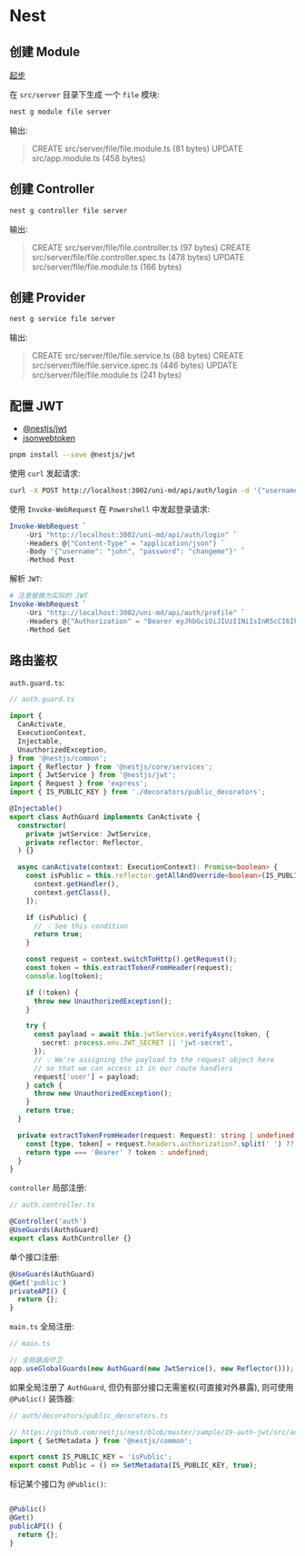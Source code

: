 # Nest

## 创建 Module

[起步](https://juejin.cn/post/6885751452015263758)

在 `src/server` 目录下生成 一个 `file` 模块:

```bash
nest g module file server
```

输出:

> CREATE src/server/file/file.module.ts (81 bytes)
> UPDATE src/app.module.ts (458 bytes)

## 创建 Controller

```bash
nest g controller file server
```

输出:

> CREATE src/server/file/file.controller.ts (97 bytes)
> CREATE src/server/file/file.controller.spec.ts (478 bytes)
> UPDATE src/server/file/file.module.ts (166 bytes)

## 创建 Provider

```bash
nest g service file server
```

输出:

> CREATE src/server/file/file.service.ts (88 bytes)
> CREATE src/server/file/file.service.spec.ts (446 bytes)
> UPDATE src/server/file/file.module.ts (241 bytes)

## 配置 JWT

- [@nestjs/jwt](https://github.com/nestjs/jwt)
- [jsonwebtoken](https://github.com/auth0/node-jsonwebtoken)

```bash
pnpm install --save @nestjs/jwt
```

使用 `curl` 发起请求:

```bash
curl -X POST http://localhost:3002/uni-md/api/auth/login -d '{"username": "john", "password": "changeme"}' -H "Content-Type: application/json"
```

使用 `Invoke-WebRequest` 在 `Powershell` 中发起登录请求:

```powershell
Invoke-WebRequest `
    -Uri "http://localhost:3002/uni-md/api/auth/login" `
    -Headers @{"Content-Type" = "application/json"} `
    -Body '{"username": "john", "password": "changeme"}' `
    -Method Post
```

解析 `JWT`:

```powershell
# 注意替换为实际的 JWT
Invoke-WebRequest `
    -Uri "http://localhost:3002/uni-md/api/auth/profile" `
    -Headers @{"Authorization" = "Bearer eyJhbGciOiJIUzI1NiIsInR5cCI6IkpXVCJ9.eyJzdWIiOiJUb2RvOiB1c2VyIGlkIiwidXNlcm5hbWUiOiJqb2huIiwicGFzc3dvcmQiOiJjaGFuZ2VtZSIsImlhdCI6MTY5MjQ0NDQ1MSwiZXhwIjoxNjkzMDQ5MjUxfQ.M60AVeiELrGMuR0VTabORs0u5LW14jHDKaY7r2meU20"} `
    -Method Get
```

## 路由鉴权

`auth.guard.ts`:

```ts
// auth.guard.ts

import {
  CanActivate,
  ExecutionContext,
  Injectable,
  UnauthorizedException,
} from '@nestjs/common';
import { Reflector } from '@nestjs/core/services';
import { JwtService } from '@nestjs/jwt';
import { Request } from 'express';
import { IS_PUBLIC_KEY } from './decorators/public_decorators';

@Injectable()
export class AuthGuard implements CanActivate {
  constructor(
    private jwtService: JwtService,
    private reflector: Reflector,
  ) {}

  async canActivate(context: ExecutionContext): Promise<boolean> {
    const isPublic = this.reflector.getAllAndOverride<boolean>(IS_PUBLIC_KEY, [
      context.getHandler(),
      context.getClass(),
    ]);

    if (isPublic) {
      // 💡 See this condition
      return true;
    }

    const request = context.switchToHttp().getRequest();
    const token = this.extractTokenFromHeader(request);
    console.log(token);

    if (!token) {
      throw new UnauthorizedException();
    }

    try {
      const payload = await this.jwtService.verifyAsync(token, {
        secret: process.env.JWT_SECRET || 'jwt-secret',
      });
      // 💡 We're assigning the payload to the request object here
      // so that we can access it in our route handlers
      request['user'] = payload;
    } catch {
      throw new UnauthorizedException();
    }
    return true;
  }

  private extractTokenFromHeader(request: Request): string | undefined {
    const [type, token] = request.headers.authorization?.split(' ') ?? [];
    return type === 'Bearer' ? token : undefined;
  }
}
```

`controller` 局部注册:

```ts
// auth.controller.ts

@Controller('auth')
@UseGuards(AuthsGuard)
export class AuthController {}
```

单个接口注册:

```ts
@UseGuards(AuthGuard)
@Get('public')
privateAPI() {
  return {};
}
```

`main.ts` 全局注册:

```ts
// main.ts

// 全局路由守卫
app.useGlobalGuards(new AuthGuard(new JwtService(), new Reflector()));
```

如果全局注册了 `AuthGuard`, 但仍有部分接口无需鉴权(可直接对外暴露), 则可使用 `@Public()` 装饰器:

```ts
// auth/decorators/public_decorators.ts

// https://github.com/nestjs/nest/blob/master/sample/19-auth-jwt/src/auth/decorators/public.decorator.ts
import { SetMetadata } from '@nestjs/common';

export const IS_PUBLIC_KEY = 'isPublic';
export const Public = () => SetMetadata(IS_PUBLIC_KEY, true);
```

标记某个接口为 `@Public()`:

```ts

@Public()
@Get()
publicAPI() {
  return {};
}
```
